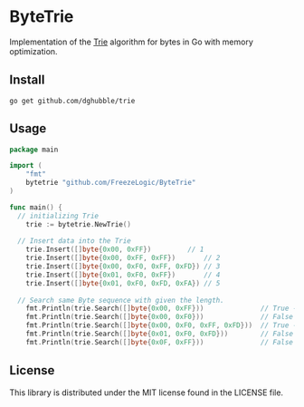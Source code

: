 # ByteTrie

Implementation of the [Trie](https://en.wikipedia.org/wiki/Trie) algorithm for bytes in Go with memory optimization.

## Install
```
go get github.com/dghubble/trie
```
## Usage

```go
package main

import (
	"fmt"
	bytetrie "github.com/FreezeLogic/ByteTrie"
)

func main() {
  // initializing Trie
	trie := bytetrie.NewTrie()
  
  // Insert data into the Trie
	trie.Insert([]byte{0x00, 0xFF})			// 1
	trie.Insert([]byte{0x00, 0xFF, 0xFF})		// 2
	trie.Insert([]byte{0x00, 0xF0, 0xFF, 0xFD})	// 3
	trie.Insert([]byte{0x01, 0xF0, 0xFF})		// 4
	trie.Insert([]byte{0x01, 0xF0, 0xFD, 0xFA})	// 5
  
  // Search same Byte sequence with given the length.
	fmt.Println(trie.Search([]byte{0x00, 0xFF}))              // True - Same like 1
	fmt.Println(trie.Search([]byte{0x00, 0xF0}))              // False - Shorter than 3
	fmt.Println(trie.Search([]byte{0x00, 0xF0, 0xFF, 0xFD}))  // True - Same like 3
	fmt.Println(trie.Search([]byte{0x01, 0xF0, 0xFD}))        // False - Not represented
	fmt.Println(trie.Search([]byte{0x0F, 0xFF}))              // False - Not represented 
```

## License
This library is distributed under the MIT license found in the LICENSE file.
